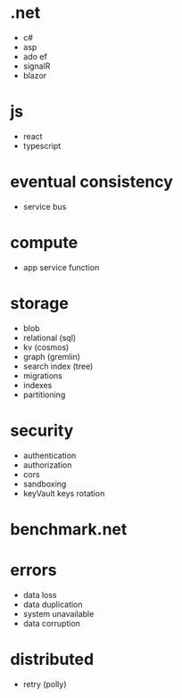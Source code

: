 

# .net
  * c#
  * asp
  * ado ef
  * signalR
  * blazor
# js
  * react
  * typescript
# eventual consistency
  * service bus
# compute
  * app service function
# storage
  * blob
  * relational (sql)
  * kv (cosmos)
  * graph (gremlin)
  * search index (tree)
  * migrations
  * indexes
  * partitioning
# security
  * authentication
  * authorization
  * cors
  * sandboxing
  * keyVault keys rotation
# benchmark.net
# errors
  * data loss
  * data duplication
  * system unavailable
  * data corruption
# distributed
  * retry (polly)
 
